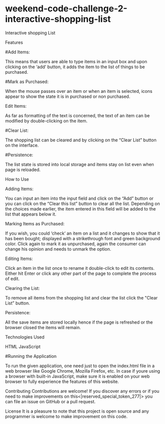 # weekend-code-challenge-2-interactive-shopping-list
Interactive shopping List

Features

#Add Items: 

This means that users are able to type items in an input box and upon clicking on the ‘add’ button, it adds the item to the list of things to be purchased.


#Mark as Purchased:

When the mouse passes over an item or when an item is selected, icons appear to show the state it is in purchased or non purchased.


  Edit Items:


As far as formatting of the text is concerned, the text of an item can be modified by double-clicking on the item.



#Clear List:

The shopping list can be cleared and by clicking on the “Clear List” button on the interface.

#Persistence: 

The list state is stored into local storage and items stay on list even when page is reloaded.


How to Use


Adding Items:

You can input an item into the input field and click on the “Add” button or you can click on the “Clear this list” button to clear all the list.
Depending on the choices made earlier, the item entered in this field will be added to the list that appears below it.


Marking Items as Purchased:


If you wish, you could ‘check‘ an item on a list and it changes to show that it has been bought; displayed with a strikethrough font and green background color.
Click again to mark it as unpurchased, again the consumer can change his opinion and needs to unmark the option.


Editing Items:

Click an item in the list once to rename it double-click to edit its contents.
Either hit Enter or click any other part of the page to complete the process of edit.

Clearing the List:


To remove all items from the shopping list and clear the list click the "Clear List” button.


Persistence:


All the save items are stored locally hence if the page is refreshed or the browser closed the items will remain.


Technologies Used

HTML
JavaScript


#Running the Application

To run the given application, one need just to open the index.html file in a web browser like Google Chrome, Mozilla Firefox, etc.
In case if youre using a browser with built-in JavaScript, make sure it is enabled on your web browser to fully experience the features of this website.


Contributing
Contributions are welcome! If you discover any errors or if you need to make improvements on this<|reserved_special_token_277|> you can file an issue on GitHub or a pull request.

License
It is a pleasure to note that this project is open source and any programmer is welcome to make  improvement on this code.

